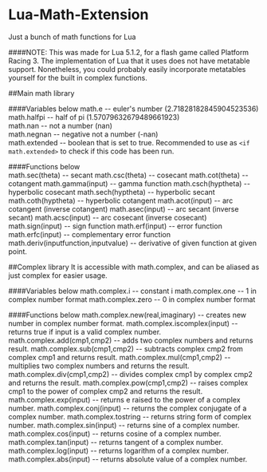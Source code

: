 # Lua-Math-Extension
Just a bunch of math functions for Lua

####NOTE: 
This was made for Lua 5.1.2, for a flash game called Platform Racing 3. The implementation of Lua that it uses does not have metatable support.
Nonetheless, you could probably easily incorporate metatables yourself for the built in complex functions.

##Main math library

####Variables below
math.e -- euler's number (2.71828182845904523536)  
math.halfpi -- half of pi (1.57079632679489661923)  
math.nan -- not a number (nan)  
math.negnan -- negative not a number (-nan)  
math.extended -- boolean that is set to true. Recommended to use as `<if math.extended>` to check if this code has been run.  

####Functions below  
math.sec(theta) -- secant
math.csc(theta) -- cosecant
math.cot(theta) -- cotangent
math.gamma(input) -- gamma function
math.csch(hyptheta) -- hyperbolic cosecant
math.sech(hyptheta) -- hyperbolic secant
math.coth(hyptheta) -- hyperbolic cotangent
math.acot(input) -- arc cotangent (inverse cotangent)
math.asec(input) -- arc secant (inverse secant)
math.acsc(input) -- arc cosecant (inverse cosecant)
math.sign(input) -- sign function
math.erf(input) -- error function
math.erfc(input) -- complementary error function
math.deriv(inputfunction,inputvalue) -- derivative of given function at given point.


##Complex library
It is accessible with math.complex, and can be aliased as just complex for easier usage.

####Variables below
math.complex.i -- constant i
math.complex.one -- 1 in complex number format
math.complex.zero -- 0 in complex number format

####Functions below
math.complex.new(real,imaginary) -- creates new number in complex number format.
math.complex.iscomplex(input) -- returns true if input is a valid complex number.
math.complex.add(cmp1,cmp2) -- adds two complex numbers and returns result.
math.complex.sub(cmp1,cmp2) -- subtracts complex cmp2 from complex cmp1 and returns result.
math.complex.mul(cmp1,cmp2) -- multiplies two complex numbers and returns the result.
math.complex.div(cmp1,cmp2) -- divides complex cmp1 by complex cmp2 and returns the result.
math.complex.pow(cmp1,cmp2) -- raises complex cmp1 to the power of complex cmp2 and returns the result.
math.complex.exp(input) -- returns e raised to the power of a complex number.
math.complex.conj(input) -- returns the complex conjugate of a complex number.
math.complex.tostring -- returns string form of complex number.
math.complex.sin(input) -- returns sine of a complex number.
math.complex.cos(input) -- returns cosine of a complex number.
math.complex.tan(input) -- returns tangent of a complex number.
math.complex.log(input) -- returns logarithm of a complex number.
math.complex.abs(input) -- returns absolute value of a complex number.

